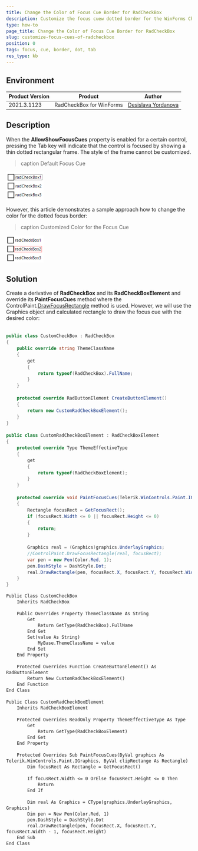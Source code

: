 ```yaml
---
title: Change the Color of Focus Cue Border for RadCheckBox
description: Customize the focus cuew dotted border for the WinForms CheckBox.
type: how-to
page_title: Change the Color of Focus Cue Border for RadCheckBox
slug: customize-focus-cues-of-radcheckbox
position: 0
tags: focus, cue, border, dot, tab
res_type: kb
---
```


## Environment
 
|Product Version|Product|Author|
|----|----|----|
|2021.3.1123|RadCheckBox for WinForms|[Desislava Yordanova](https://www.telerik.com/blogs/author/desislava-yordanova)|
 
## Description

When the **AllowShowFocusCues** property is enabled for a certain control, pressing the Tab key will indicate that the control is focused by showing a thin dotted rectangular frame. The style of the frame cannot be customized.

>caption Default Focus Cue

![customize-focus-cues-of-radcheckbox001](images/customize-focus-cues-of-radcheckbox001.png)

However, this article demonstrates a sample approach how to change the color for the dotted focus border:

>caption Customized Color for the Focus Cue

![customize-focus-cues-of-radcheckbox002](images/customize-focus-cues-of-radcheckbox002.png)

 
## Solution 

Create a derivative of **RadCheckBox** and its **RadCheckBoxElement** and override its **PaintFocusCues** method where the ControlPaint.[DrawFocusRectangle](https://docs.microsoft.com/en-us/dotnet/api/system.windows.forms.controlpaint.drawfocusrectangle?view=windowsdesktop-6.0) method is used. However, we will use the Graphics object and calculated rectangle to draw the focus cue with the desired color:

````C#

public class CustomCheckBox : RadCheckBox
{
    public override string ThemeClassName  
    { 
        get 
        { 
            return typeof(RadCheckBox).FullName;  
        }
    }

    protected override RadButtonElement CreateButtonElement()
    {
        return new CustomRadCheckBoxElement();
    }
}

public class CustomRadCheckBoxElement : RadCheckBoxElement
{
    protected override Type ThemeEffectiveType     
    { 
        get    
        { 
            return typeof(RadCheckBoxElement);     
        }
    }

    protected override void PaintFocusCues(Telerik.WinControls.Paint.IGraphics graphics, Rectangle clipRectange)
    {
        Rectangle focusRect = GetFocusRect();
        if (focusRect.Width <= 0 || focusRect.Height <= 0)
        {
            return;
        }

        Graphics real = (Graphics)graphics.UnderlayGraphics;
        //ControlPaint.DrawFocusRectangle(real, focusRect);
        var pen = new Pen(Color.Red, 1);
        pen.DashStyle = DashStyle.Dot;
        real.DrawRectangle(pen, focusRect.X, focusRect.Y, focusRect.Width-1, focusRect.Height);
    }
}

````
````VB.NET
Public Class CustomCheckBox
    Inherits RadCheckBox

    Public Overrides Property ThemeClassName As String
        Get
            Return GetType(RadCheckBox).FullName
        End Get
        Set(value As String)
            MyBase.ThemeClassName = value
        End Set
    End Property

    Protected Overrides Function CreateButtonElement() As RadButtonElement
        Return New CustomRadCheckBoxElement()
    End Function
End Class

Public Class CustomRadCheckBoxElement
    Inherits RadCheckBoxElement

    Protected Overrides ReadOnly Property ThemeEffectiveType As Type
        Get
            Return GetType(RadCheckBoxElement)
        End Get
    End Property

    Protected Overrides Sub PaintFocusCues(ByVal graphics As Telerik.WinControls.Paint.IGraphics, ByVal clipRectange As Rectangle)
        Dim focusRect As Rectangle = GetFocusRect()

        If focusRect.Width <= 0 OrElse focusRect.Height <= 0 Then
            Return
        End If

        Dim real As Graphics = CType(graphics.UnderlayGraphics, Graphics)
        Dim pen = New Pen(Color.Red, 1)
        pen.DashStyle = DashStyle.Dot
        real.DrawRectangle(pen, focusRect.X, focusRect.Y, focusRect.Width - 1, focusRect.Height)
    End Sub
End Class

````





 

 







    
   
  
    
 
